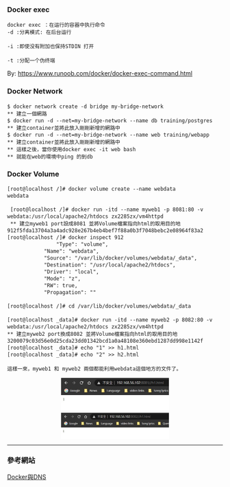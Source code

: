

### Docker exec 

    docker exec ：在运行的容器中执行命令
    -d :分离模式: 在后台运行

    -i :即使没有附加也保持STDIN 打开

    -t :分配一个伪终端
By: https://www.runoob.com/docker/docker-exec-command.html

### Docker Network

    $ docker network create -d bridge my-bridge-network
    ** 建立一個網路
    $ docker run -d --net=my-bridge-network --name db training/postgres
    ** 建立container並將此放入剛剛新增的網路中
    $ docker run -d --net=my-bridge-network --name web training/webapp
    ** 建立container並將此放入剛剛新增的網路中
    ** 這樣之後，當你使用docker exec -it web bash
    ** 就能在web的環境中ping 的到db

### Docker Volume

    [root@localhost /]# docker volume create --name webdata
    webdata

     [root@localhost /]# docker run -itd --name myweb1 -p 8081:80 -v webdata:/usr/local/apache2/htdocs zx2285zx/vm4httpd
     ** 建立myweb1 port設成8081 並將Volume檔案指向html的取用目的地
    912f5fda13704a3a4adc928e267b4eb4bef7f88a0b3f7048bebc2e08964f83a2
    [root@localhost /]# docker inspect 912
                    "Type": "volume",
                "Name": "webdata",
                "Source": "/var/lib/docker/volumes/webdata/_data",
                "Destination": "/usr/local/apache2/htdocs",
                "Driver": "local",
                "Mode": "z",
                "RW": true,
                "Propagation": ""

    [root@localhost /]# cd /var/lib/docker/volumes/webdata/_data

    [root@localhost _data]# docker run -itd --name myweb2 -p 8082:80 -v webdata:/usr/local/apache2/htdocs zx2285zx/vm4httpd
    ** 建立myweb2 port換成8082 並將Volume檔案指向html的取用目的地
    3200079c03d56e0d25cda23dd01342bcd1a0a48108e360ebd1287dd998e1142f
    [root@localhost _data]# echo "1" >> h1.html
    [root@localhost _data]# echo "2" >> h2.html

    這樣一來，myweb1 和 myweb2 兩個都能利用webdata這個地方的文件了。

<div  align="center">  
 <img src="https://github.com/TKTim/Docker-/blob/master/Picture/12.jpg" width = "50%" height = "50%" alt="01" align=center />
</div>
<div  align="center">  
 <img src="https://github.com/TKTim/Docker-/blob/master/Picture/13.jpg" width = "50%" height = "50%" alt="01" align=center />
</div>


    




---
### 參考網站

[Docker與DNS](https://dotblogs.com.tw/grassshrimp_tech_intern/2016/06/18/071957)
